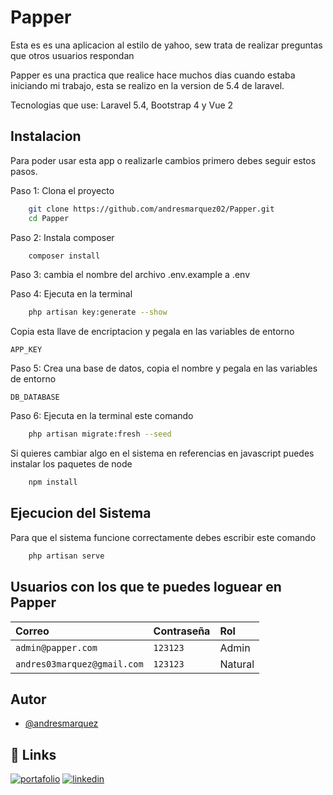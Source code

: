 
# Papper

Esta es es una aplicacion al estilo de yahoo, sew trata de realizar preguntas que otros usuarios respondan 

Papper es una practica que realice hace muchos dias cuando estaba iniciando mi trabajo, esta se realizo 
en la version de 5.4 de laravel.

Tecnologias que use: Laravel 5.4, Bootstrap 4 y Vue 2


## Instalacion

Para poder usar esta app o realizarle cambios primero debes seguir estos pasos.

Paso 1: Clona el proyecto

```bash
    git clone https://github.com/andresmarquez02/Papper.git
    cd Papper
```

Paso 2: Instala composer

```bash
    composer install
```

Paso 3: cambia el nombre del archivo .env.example a .env

Paso 4: Ejecuta en la terminal

```bash
    php artisan key:generate --show
```
Copia esta llave de encriptacion y pegala en las variables de entorno

`APP_KEY`

Paso 5: Crea una base de datos, copia el nombre y pegala en las variables de entorno

`DB_DATABASE`

Paso 6: Ejecuta en la terminal este comando

```bash
    php artisan migrate:fresh --seed
```

Si quieres cambiar algo en el sistema en referencias en javascript puedes instalar los paquetes de node

```bash
    npm install
```
## Ejecucion del Sistema

Para que el sistema funcione correctamente debes escribir este comando

```bash
    php artisan serve
```
## Usuarios con los que te puedes loguear en Papper

| Correo    | Contraseña     | Rol                |
| :-------- | :------- | :------------------------- |
| `admin@papper.com` | `123123` | Admin |
| `andres03marquez@gmail.com` | `123123` | Natural |

## Autor

- [@andresmarquez](https://www.github.com/andresmarquez02)

## 🔗 Links
[![portafolio](https://img.shields.io/badge/my_portfolio-000?style=for-the-badge&logo=ko-fi&logoColor=white)](https://andresmarquez02.github.io/)
[![linkedin](https://img.shields.io/badge/linkedin-0A66C2?style=for-the-badge&logo=linkedin&logoColor=white)](https://www.linkedin.com/in/andres-marquez-02/)

